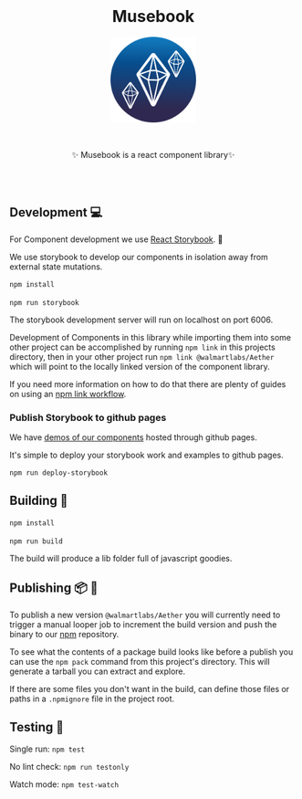 <br>

<h1 align="center">Musebook</h1>

<p align="center">
<img src="./aether.png" width="150" />
</p>

<br>

<p align="center">
✨ Musebook is a react component library✨
</p>

<br>


<!-- <p align="center">
<a href="https://gecgithub01.walmart.com/pages/devtools/Aether/"><strong>🏗 Components</strong></a>
</p> -->

<br>

<!-- <p align="center">
  <a href="https://ci.walmart.com/job/sde-ui-ux/job/Aether/"><img src="https://ci.walmart.com/buildStatus/icon?job=sde-ui-ux/Aether" alt="Build Status" /></a>
</p> -->

<!-- ## Installation

```sh
npm i @walmartlabs/Aether
``` -->

## Development 💻

For Component development we use [React Storybook](https://github.com/storybooks/storybook). 📖

We use storybook to develop our components in isolation away from external state mutations.

```shell
npm install

npm run storybook
```

The storybook development server will run on localhost on port 6006.

Development of Components in this library while importing them into some other project can be accomplished by running `npm link` in this projects directory, then in your other project run `npm link @walmartlabs/Aether` which will point to the locally linked version of the component library.

If you need more information on how to do that there are plenty of guides on using an [npm link workflow](http://justjs.com/posts/npm-link-developing-your-own-npm-modules-without-tears).

### Publish Storybook to github pages

We have [demos of our components](https://gecgithub01.walmart.com/pages/devtools/Aether/) hosted through github pages.

It's simple to deploy your storybook work and examples to github pages.

```shell
npm run deploy-storybook
```

## Building 🏢

```shell
npm install

npm run build
```

The build will produce a lib folder full of javascript goodies.

## Publishing 📦 🏁

To publish a new version `@walmartlabs/Aether` you will currently need to trigger a manual looper job to increment the build version and push the binary to our [npm](https://sde.walmart.com/docs/proximity/npm.html) repository.

To see what the contents of a package build looks like before a publish you can use the `npm pack` command from this project's directory. This will generate a tarball you can extract and explore.

If there are some files you don't want in the build, can define those files or paths in a `.npmignore` file in the project root.

## Testing 🔎

Single run: `npm test`

No lint check: `npm run testonly`

Watch mode: `npm test-watch`
